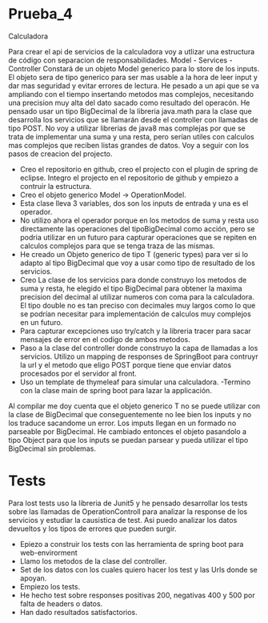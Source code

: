 # Prueba_4
Calculadora

Para crear el api de servicios de la calculadora voy a utlizar una estructura de código con separacion de responsabilidades.
Model - Services - Controller
Constará de un objeto Model generico para lo store de los inputs. El objeto sera de tipo generico para ser mas usable a la hora de leer input y dar mas seguridad y evitar errores de lectura. He pesado a un api que se va ampliando con el tiempo insertando metodos mas complejos, necesitando una precision muy alta del dato sacado como resultado del operacón. He pensado usar un tipo BigDecimal de la libreria java.math para la clase que desarrolla los servicios que se llamarán desde el controller con llamadas de tipo POST.
No voy a utilizar librerias de java8 mas complejas por que se trata de implementar una suma y una resta, pero serían utiles con calculos mas complejos que reciben listas grandes de datos.
Voy a seguir con los pasos de creacion del projecto.

- Creo el repositorio en github, creo el projecto con el plugin de spring de eclipse. Integro el projecto en el repositorio de github y     empiezo a contruir la estructura.
- Creo el objeto generico Model -> OperationModel.
- Esta clase lleva 3 variables, dos son los inputs de entrada y una es el operador.
- No utilizo ahora el operador porque en los metodos de suma y resta uso directamente las operaciones del tipoBigDecimal como acción, pero se podria utilizar en un futuro para capturar operaciones que se repiten en calculos complejos para que se tenga traza de las mismas.
- He creado un Objeto generico de tipo T (generic types) para ver si lo adapto al tipo BigDecimal que voy a usar como tipo de resultado de los servicios.
- Creo La clase de los servicios para donde construyo los metodos de suma y resta, he elegido el tipo BigDecimal para obtener la maxima precision del decimal al utilizar numeros con coma para la calculadora. El tipo double no es tan preciso con decimales muy largos como lo que se podrían necesitar para implementación de calculos muy complejos en un futuro.
- Para capturar excepciones uso try/catch y la libreria tracer para sacar mensajes de error en el codigo de ambos metodos.
- Paso a la clase del controller donde construyo la capa de llamadas a los servicios. Utilizo un mapping de responses de SpringBoot para contruyr la url y el metodo que eligo POST porque tiene que enviar datos procesados por el servidor al front.
- Uso un template de thymeleaf para simular una calculadora.
-Termino con la clase main de spring boot para lazar la applicación.

Al compilar me doy cuenta que el objeto generico T no se puede utilizar con la clase de BigDecimal que conseguentemente no lee bien los inputs y no los traduce sacandome un error. Los imputs llegan en un formado no parseable por BigDecimal.
He cambiado entonces el objeto pasandolo a tipo Object para que los inputs se puedan parsear y pueda utilizar el tipo BigDecimal sin problemas.

# Tests

Para lost tests uso la libreria de Junit5 y he pensado desarrollar los tests sobre las llamadas de OperationControll para analizar la response de los servicios y estudiar la causistica de test.
Asi puedo analizar los datos devueltos y los tipos de errores que pueden surgir.

- Epiezo a construir los tests con las herramienta de spring boot para web-envirorment
- Llamo los metodos de la clase del controller.
- Set de los datos con los cuales quiero hacer los test y las Urls donde se apoyan.
- Empiezo los tests.
- He hecho test sobre responses positivas 200, negativas 400 y 500 por falta de headers o datos.
- Han dado resultados satisfactorios.
